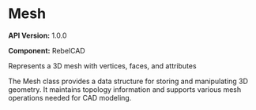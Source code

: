 # Mesh

**API Version:** 1.0.0

**Component:** RebelCAD

Represents a 3D mesh with vertices, faces, and attributes

The Mesh class provides a data structure for storing and manipulating
3D geometry. It maintains topology information and supports various
mesh operations needed for CAD modeling.

